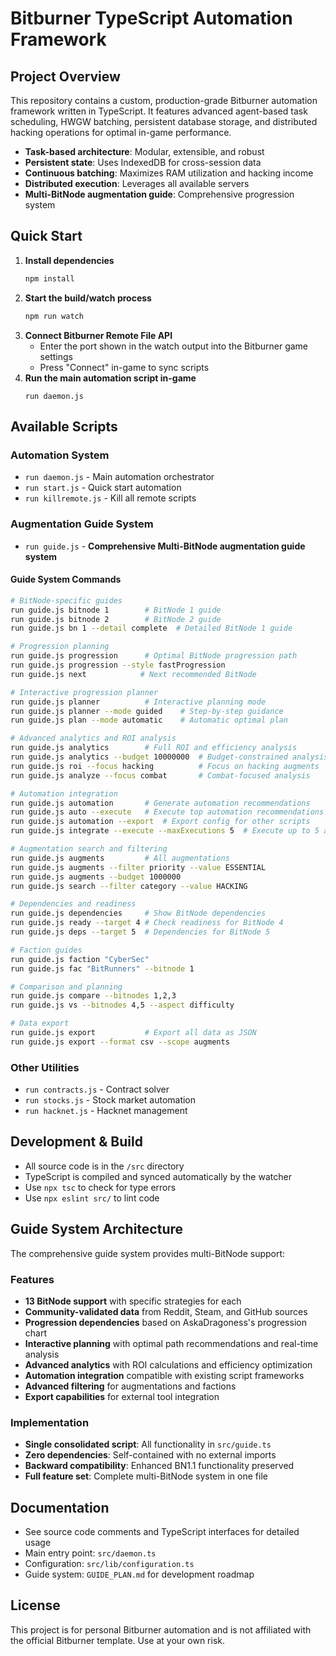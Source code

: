 # Bitburner TypeScript Automation Framework

## Project Overview
This repository contains a custom, production-grade Bitburner automation framework written in TypeScript. It features advanced agent-based task scheduling, HWGW batching, persistent database storage, and distributed hacking operations for optimal in-game performance.

- **Task-based architecture**: Modular, extensible, and robust
- **Persistent state**: Uses IndexedDB for cross-session data
- **Continuous batching**: Maximizes RAM utilization and hacking income
- **Distributed execution**: Leverages all available servers
- **Multi-BitNode augmentation guide**: Comprehensive progression system

## Quick Start
1. **Install dependencies**
   ```sh
   npm install
   ```
2. **Start the build/watch process**
   ```sh
   npm run watch
   ```
3. **Connect Bitburner Remote File API**
   - Enter the port shown in the watch output into the Bitburner game settings
   - Press "Connect" in-game to sync scripts
4. **Run the main automation script in-game**
   ```
   run daemon.js
   ```

## Available Scripts

### Automation System
- `run daemon.js` - Main automation orchestrator
- `run start.js` - Quick start automation
- `run killremote.js` - Kill all remote scripts

### Augmentation Guide System 
- `run guide.js` - **Comprehensive Multi-BitNode augmentation guide system**

#### Guide System Commands
```bash
# BitNode-specific guides
run guide.js bitnode 1        # BitNode 1 guide
run guide.js bitnode 2        # BitNode 2 guide
run guide.js bn 1 --detail complete  # Detailed BitNode 1 guide

# Progression planning
run guide.js progression      # Optimal BitNode progression path
run guide.js progression --style fastProgression
run guide.js next            # Next recommended BitNode

# Interactive progression planner
run guide.js planner          # Interactive planning mode
run guide.js planner --mode guided    # Step-by-step guidance
run guide.js plan --mode automatic    # Automatic optimal plan

# Advanced analytics and ROI analysis
run guide.js analytics        # Full ROI and efficiency analysis
run guide.js analytics --budget 10000000  # Budget-constrained analysis
run guide.js roi --focus hacking          # Focus on hacking augments
run guide.js analyze --focus combat       # Combat-focused analysis

# Automation integration
run guide.js automation       # Generate automation recommendations
run guide.js auto --execute   # Execute top automation recommendations
run guide.js automation --export  # Export config for other scripts
run guide.js integrate --execute --maxExecutions 5  # Execute up to 5 actions

# Augmentation search and filtering
run guide.js augments         # All augmentations
run guide.js augments --filter priority --value ESSENTIAL
run guide.js augments --budget 1000000
run guide.js search --filter category --value HACKING

# Dependencies and readiness
run guide.js dependencies     # Show BitNode dependencies
run guide.js ready --target 4 # Check readiness for BitNode 4
run guide.js deps --target 5  # Dependencies for BitNode 5

# Faction guides
run guide.js faction "CyberSec"
run guide.js fac "BitRunners" --bitnode 1

# Comparison and planning
run guide.js compare --bitnodes 1,2,3
run guide.js vs --bitnodes 4,5 --aspect difficulty

# Data export
run guide.js export           # Export all data as JSON
run guide.js export --format csv --scope augments
```

### Other Utilities
- `run contracts.js` - Contract solver
- `run stocks.js` - Stock market automation
- `run hacknet.js` - Hacknet management

## Development & Build
- All source code is in the `/src` directory
- TypeScript is compiled and synced automatically by the watcher
- Use `npx tsc` to check for type errors
- Use `npx eslint src/` to lint code

## Guide System Architecture

The comprehensive guide system provides multi-BitNode support:

### Features
- **13 BitNode support** with specific strategies for each
- **Community-validated data** from Reddit, Steam, and GitHub sources
- **Progression dependencies** based on AskaDragoness's progression chart
- **Interactive planning** with optimal path recommendations and real-time analysis
- **Advanced analytics** with ROI calculations and efficiency optimization
- **Automation integration** compatible with existing script frameworks
- **Advanced filtering** for augmentations and factions
- **Export capabilities** for external tool integration

### Implementation
- **Single consolidated script**: All functionality in `src/guide.ts`
- **Zero dependencies**: Self-contained with no external imports
- **Backward compatibility**: Enhanced BN1.1 functionality preserved
- **Full feature set**: Complete multi-BitNode system in one file

## Documentation
- See source code comments and TypeScript interfaces for detailed usage
- Main entry point: `src/daemon.ts`
- Configuration: `src/lib/configuration.ts`
- Guide system: `GUIDE_PLAN.md` for development roadmap

## License
This project is for personal Bitburner automation and is not affiliated with the official Bitburner template. Use at your own risk.

